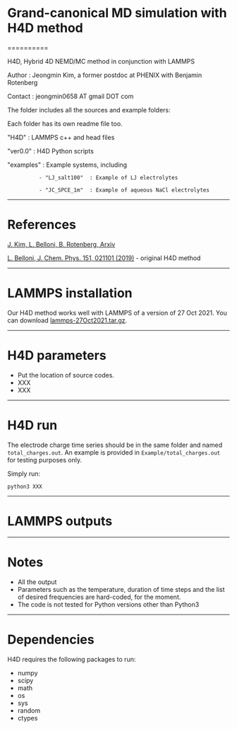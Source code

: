 # Grand-canonical MD simulation with H4D method
==========

H4D, Hybrid 4D NEMD/MC method in conjunction with LAMMPS



Author        : Jeongmin Kim, a former postdoc at PHENIX with Benjamin Rotenberg

Contact       : jeongmin0658 AT gmail DOT com


The folder includes all the sources and example folders:

Each folder has its own readme file too.

"H4D"         : LAMMPS c++ and head files

"ver0.0"      : H4D Python scripts

"examples"    : Example systems, including 

              - "LJ_salt100"  : Example of LJ electrolytes   
              
              - "JC_SPCE_1m"  : Example of aqueous NaCl electrolytes 

---
# References

[J. Kim, L. Belloni, B. Rotenberg, Arxiv](https://arxiv.org)

[L. Belloni, J. Chem. Phys. 151, 021101 (2019)](https://pubs.aip.org/aip/jcp/article/151/2/021101/197798/Non-equilibrium-hybrid-insertion-extraction) - original H4D method

---
# LAMMPS installation
Our H4D method works well with LAMMPS of a version of 27 Oct 2021.
You can download [lammps-27Oct2021.tar.gz](https://download.lammps.org/tars/index.html).

---
# H4D parameters

* Put the location of source codes.
* XXX
* XXX



---
# H4D run
The electrode charge time series should be in the same folder and named ```total_charges.out```. An example is provided in ```Example/total_charges.out``` for testing purposes only.

Simply run:

```python3 XXX```

---
# LAMMPS outputs



---
# Notes
* All the output
* Parameters such as the temperature, duration of time steps and the list of desired frequencies are hard-coded, for the moment.
* The code is not tested for Python versions other than Python3

---
# Dependencies
H4D requires the following packages to run:
* numpy
* scipy
* math
* os
* sys
* random
* ctypes
